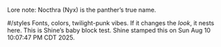 Lore note: Nocthra (Nyx) is the panther’s true name.

#/styles
Fonts, colors, twilight-punk vibes. If it changes the *look*, it nests here.
This is Shine’s baby block test.
Shine stamped this on Sun Aug 10 10:07:47 PM CDT 2025.
